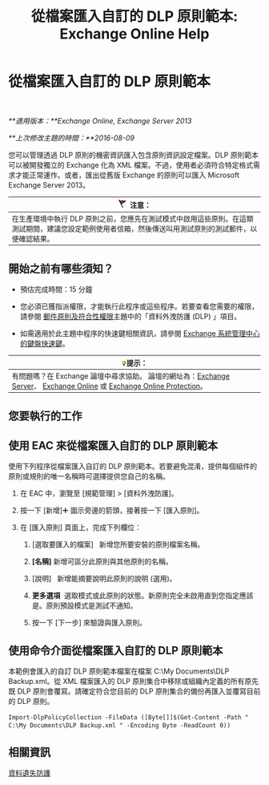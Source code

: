 ﻿---
title: '從檔案匯入自訂的 DLP 原則範本: Exchange Online Help'
TOCTitle: 從檔案匯入自訂的 DLP 原則範本
ms:assetid: 83f49dbd-f9b1-498e-b548-1529c5e1ccdb
ms:mtpsurl: https://technet.microsoft.com/zh-tw/library/JJ150531(v=EXCHG.150)
ms:contentKeyID: 50472341
ms.date: 05/23/2018
mtps_version: v=EXCHG.150
ms.translationtype: MT
---

# 從檔案匯入自訂的 DLP 原則範本

 

_**適用版本：**Exchange Online, Exchange Server 2013_

_**上次修改主題的時間：**2016-08-09_

您可以管理透過 DLP 原則的機密資訊匯入包含原則資訊設定檔案。DLP 原則範本可以被開發獨立的 Exchange 化為 XML 檔案。不過，使用者必須符合特定格式需求才能正常運作。或者，匯出從舊版 Exchange 的原則可以匯入 Microsoft Exchange Server 2013。

<table>
<thead>
<tr class="header">
<th><img src="images/Dd876857.Caution(EXCHG.150).gif" title="注意" alt="注意" />注意：</th>
</tr>
</thead>
<tbody>
<tr class="odd">
<td>在生產環境中執行 DLP 原則之前，您應先在測試模式中啟用這些原則。在這類測試期間，建議您設定範例使用者信箱，然後傳送叫用測試原則的測試郵件，以便確認結果。</td>
</tr>
</tbody>
</table>


## 開始之前有哪些須知？

  - 預估完成時間：15 分鐘

  - 您必須已獲指派權限，才能執行此程序或這些程序。若要查看您需要的權限，請參閱 [郵件原則及符合性權限](messaging-policy-and-compliance-permissions-exchange-2013-help.md)主題中的「資料外洩防護 (DLP) 」項目。

  - 如需適用於此主題中程序的快速鍵相關資訊，請參閱 [Exchange 系統管理中心的鍵盤快速鍵](keyboard-shortcuts-in-the-exchange-admin-center-exchange-online-protection-help.md)。

<table>
<thead>
<tr class="header">
<th><img src="images/Bb124558.tip(EXCHG.150).gif" title="提示" alt="提示" />提示：</th>
</tr>
</thead>
<tbody>
<tr class="odd">
<td>有問題嗎？在 Exchange 論壇中尋求協助。 論壇的網址為：<a href="https://go.microsoft.com/fwlink/p/?linkid=60612">Exchange Server</a>、 <a href="https://go.microsoft.com/fwlink/p/?linkid=267542">Exchange Online</a> 或 <a href="https://go.microsoft.com/fwlink/p/?linkid=285351">Exchange Online Protection</a>。</td>
</tr>
</tbody>
</table>


## 您要執行的工作

## 使用 EAC 來從檔案匯入自訂的 DLP 原則範本

使用下列程序從檔案匯入自訂的 DLP 原則範本。若要避免混淆，提供每個組件的原則或規則的唯一名稱時可選擇提供您自己的名稱。

1.  在 EAC 中，瀏覽至 \[規範管理\] \> \[資料外洩防護\]。

2.  按一下 \[新增\]![加入圖示](images/JJ218640.c1e75329-d6d7-4073-a27d-498590bbb558(EXCHG.150).gif "加入圖示") 圖示旁邊的箭頭，接著按一下 \[匯入原則\]。

3.  在 \[匯入原則\] 頁面上，完成下列欄位：
    
    1.  \[選取要匯入的檔案\]   新增您所要安裝的原則檔案名稱。
    
    2.  **\[名稱\]** 新增可區分此原則與其他原則的名稱。
    
    3.  \[說明\]   新增能摘要說明此原則的說明 (選用)。
    
    4.  **更多選項**  選取模式或此原則的狀態。新原則完全未啟用直到您指定應該是。原則預設模式是測試不通知。
    
    5.  按一下 \[下一步\] 來驗證與匯入原則。

## 使用命令介面從檔案匯入自訂的 DLP 原則範本

本範例會匯入的自訂 DLP 原則範本檔案在檔案 C:\\My Documents\\DLP Backup.xml。從 XML 檔案匯入的 DLP 原則集合中移除或組織內定義的所有原先既 DLP 原則會覆寫。請確定符合您目前的 DLP 原則集合的備份再匯入並覆寫目前的 DLP 原則。

    Import-DlpPolicyCollection -FileData ([Byte[]]$(Get-Content -Path " C:\My Documents\DLP Backup.xml " -Encoding Byte -ReadCount 0))

## 相關資訊

[資料遺失防護](technical-overview-of-dlp-data-loss-prevention-in-exchange.md)

